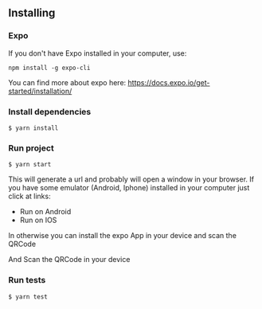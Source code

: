 ## Installing

### Expo

If you don't have Expo installed in your computer, use:

```
npm install -g expo-cli
```

You can find more about expo here: https://docs.expo.io/get-started/installation/

### Install dependencies

```
$ yarn install
```

### Run project

```
$ yarn start
```

This will generate a url and probably will open a window
in your browser. If you have some emulator (Android, Iphone) installed in your computer just click at links:

- Run on Android
- Run on IOS

In otherwise you can install the expo App in your device and scan
the QRCode

And Scan the QRCode in your device

### Run tests

```
$ yarn test
```
